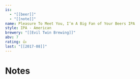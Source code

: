 ```yaml
---
is:
  - "[[beer]]"
  - "[[note]]"
name: Pleasure To Meet You, I’m A Big Fan of Your Beers IPA
style: IPA - American
brewery: "[[Evil Twin Brewing]]"
abv: 7
rating: 👍
last: "[[2017-08]]"
---
```

# Notes

